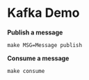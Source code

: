 # Kafka Demo

**Publish a message**

`make MSG=Message publish`

**Consume a message**

`make consume`